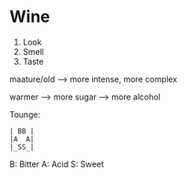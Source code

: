 # Wine

1. Look
2. Smell
3. Taste

maature/old --> more intense, more complex

warmer --> more sugar --> more alcohol

Tounge:
```
| BB |
|A  A|
|_SS_|
```
B: Bitter
A: Acid
S: Sweet

